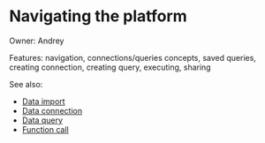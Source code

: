 <!-- TITLE: Use Cases: Accessing databases -->
<!-- SUBTITLE: -->

# Navigating the platform

Owner: Andrey

Features: navigation, connections/queries concepts, saved queries, creating connection, creating query, executing,
sharing

See also:

* [Data import](../../access/files/files.md)
* [Data connection](../../access/access.md#data-connection)
* [Data query](../../access/access.md#data-query)
* [Function call](../../datagrok/functions/function-call.md)
